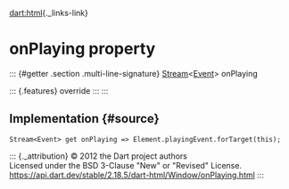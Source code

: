 [dart:html](../../dart-html/dart-html-library){._links-link}

onPlaying property
==================

::: {#getter .section .multi-line-signature}
[Stream](../../dart-async/stream-class)\<[Event](../event-class)\>
onPlaying

::: {.features}
override
:::
:::

Implementation {#source}
--------------

``` {.language-dart data-language="dart"}
Stream<Event> get onPlaying => Element.playingEvent.forTarget(this);
```

::: {._attribution}
© 2012 the Dart project authors\
Licensed under the BSD 3-Clause \"New\" or \"Revised\" License.\
<https://api.dart.dev/stable/2.18.5/dart-html/Window/onPlaying.html>
:::
